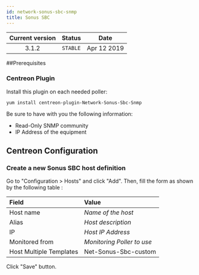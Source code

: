 ```yaml
---
id: network-sonus-sbc-snmp
title: Sonus SBC 
---
```


| Current version | Status | Date |
| :-: | :-: | :-: |
| 3.1.2 | `STABLE` | Apr 12 2019 |

\#\#Prerequisites

### Centreon Plugin

Install this plugin on each needed poller:

``` shell
yum install centreon-plugin-Network-Sonus-Sbc-Snmp
```

Be sure to have with you the following information:

  - Read-Only SNMP community
  - IP Address of the equipment

## Centreon Configuration

### Create a new Sonus SBC host definition

Go to "Configuration \> Hosts" and click "Add". Then, fill the form as shown by the following table :

| Field                   | Value                      |
| :---------------------- | :------------------------- |
| Host name               | *Name of the host*         |
| Alias                   | *Host description*         |
| IP                      | *Host IP Address*          |
| Monitored from          | *Monitoring Poller to use* |
| Host Multiple Templates | Net-Sonus-Sbc-custom       |

Click "Save" button.

